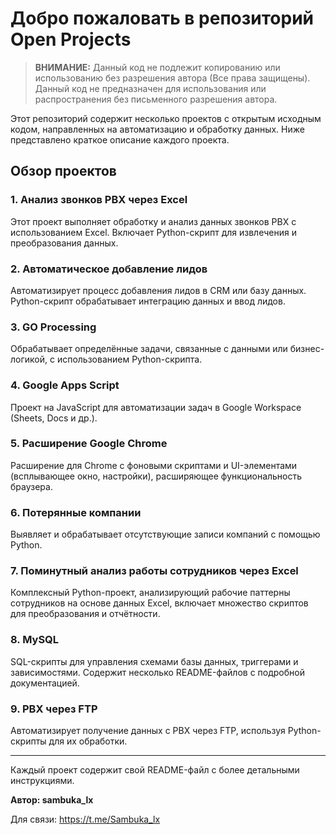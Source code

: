 # Добро пожаловать в репозиторий Open Projects

> **ВНИМАНИЕ:** Данный код не подлежит копированию или использованию без разрешения автора (Все права защищены).
> Данный код не предназначен для использования или распространения без письменного разрешения автора.

Этот репозиторий содержит несколько проектов с открытым исходным кодом, направленных на автоматизацию и обработку данных. Ниже представлено краткое описание каждого проекта.

## Обзор проектов

### 1. Анализ звонков PBX через Excel
Этот проект выполняет обработку и анализ данных звонков PBX с использованием Excel. Включает Python-скрипт для извлечения и преобразования данных.

### 2. Автоматическое добавление лидов
Автоматизирует процесс добавления лидов в CRM или базу данных. Python-скрипт обрабатывает интеграцию данных и ввод лидов.

### 3. GO Processing
Обрабатывает определённые задачи, связанные с данными или бизнес-логикой, с использованием Python-скрипта.

### 4. Google Apps Script
Проект на JavaScript для автоматизации задач в Google Workspace (Sheets, Docs и др.).

### 5. Расширение Google Chrome
Расширение для Chrome с фоновыми скриптами и UI-элементами (всплывающее окно, настройки), расширяющее функциональность браузера.

### 6. Потерянные компании
Выявляет и обрабатывает отсутствующие записи компаний с помощью Python.

### 7. Поминутный анализ работы сотрудников через Excel
Комплексный Python-проект, анализирующий рабочие паттерны сотрудников на основе данных Excel, включает множество скриптов для преобразования и отчётности.

### 8. MySQL
SQL-скрипты для управления схемами базы данных, триггерами и зависимостями. Содержит несколько README-файлов с подробной документацией.

### 9. PBX через FTP
Автоматизирует получение данных с PBX через FTP, используя Python-скрипты для их обработки.

---
Каждый проект содержит свой README-файл с более детальными инструкциями.

**Автор: sambuka_lx**

Для связи: https://t.me/Sambuka_lx
